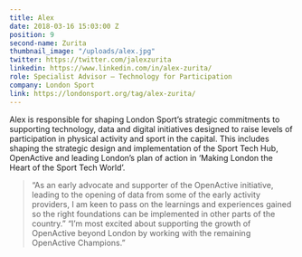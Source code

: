 ```yaml
---
title: Alex
date: 2018-03-16 15:03:00 Z
position: 9
second-name: Zurita
thumbnail_image: "/uploads/alex.jpg"
twitter: https://twitter.com/jalexzurita
linkedin: https://www.linkedin.com/in/alex-zurita/
role: Specialist Advisor — Technology for Participation
company: London Sport
link: https://londonsport.org/tag/alex-zurita/
---
```


Alex is responsible for shaping London Sport’s strategic commitments to supporting technology, data and digital initiatives designed to raise levels of participation in physical activity and sport in the capital. This includes shaping the strategic design and implementation of the Sport Tech Hub, OpenActive and leading London’s plan of action in ‘Making London the Heart of the Sport Tech World’.

>“As an early advocate and supporter of the OpenActive initiative, leading to the opening of data from some of the early activity providers, I am keen to pass on the learnings and experiences gained so the right foundations can be implemented in other parts of the country.”
>“I’m most excited about supporting the growth of OpenActive beyond London by working with the remaining OpenActive Champions.”
